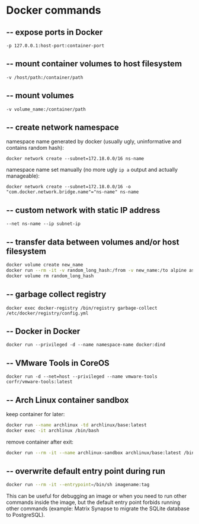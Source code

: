 # Docker commands

## -- expose ports in Docker

`-p 127.0.0.1:host-port:container-port`


## -- mount container volumes to host filesystem

`-v /host/path:/container/path`


## -- mount volumes

`-v volume_name:/container/path`


## -- create network namespace

namespace name generated by docker (usually ugly, uninformative and contains random hash):

`docker network create --subnet=172.18.0.0/16 ns-name`

namespace name set manually (no more ugly `ip a` output and actually manageable):

`docker network create --subnet=172.18.0.0/16 -o "com.docker.network.bridge.name"="ns-name" ns-name`


## -- custom network with static IP address

`--net ns-name --ip subnet-ip`


## -- transfer data between volumes and/or host filesystem

```sh
docker volume create new_name
docker run --rm -it -v random_long_hash:/from -v new_name:/to alpine ash -c "cd /from ; cp -av . /to"
docker volume rm random_long_hash
```


## -- garbage collect registry

`docker exec docker-registry /bin/registry garbage-collect /etc/docker/registry/config.yml`


## -- Docker in Docker

`docker run --privileged -d --name namespace-name docker:dind`


## -- VMware Tools in CoreOS

`docker run -d --net=host --privileged --name vmware-tools corfr/vmware-tools:latest`


## -- Arch Linux container sandbox

keep container for later:

```sh
docker run --name archlinux -td archlinux/base:latest
docker exec -it archlinux /bin/bash
```

remove container after exit:

```sh
docker run --rm -it --name archlinux-sandbox archlinux/base:latest /bin/bash
```


## -- overwrite default entry point during run

```sh
docker run --rm -it --entrypoint=/bin/sh imagename:tag
```

This can be useful for debugging an image or when you need to run other commands
inside the image, but the default entry point forbids running other commands
(example: Matrix Synapse to migrate the SQLite database to PostgreSQL).

